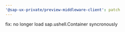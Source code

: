 ```yaml
---
'@sap-ux-private/preview-middleware-client': patch
---
```


fix: no longer load sap.ushell.Container syncronously
